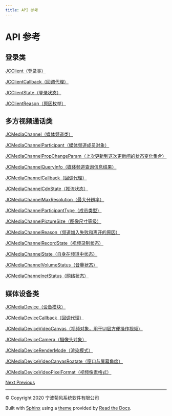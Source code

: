```yaml
---
title: API 参考
---
```

# API 参考



## 登录类

[JCClient（登录类）](https://developer.juphoon.com/portal/reference/V2.1/windows/C++/html/class_j_c_client.html)

[JCClientCallback（回调代理）](https://developer.juphoon.com/portal/reference/V2.1/windows/C++/html/class_j_c_client_callback.html)

[JCClientState（登录状态）](https://developer.juphoon.com/portal/reference/V2.1/windows/C++/html/_j_c_client_constants_8h.html#a5c6824014f5c55e65de4010f908e1eaa)

[JCClientReason（原因枚举）](https://developer.juphoon.com/portal/reference/V2.1/windows/C++/html/_j_c_client_constants_8h.html#a8b1b44e57fff02634fd4637428a70020)





## 多方视频通话类

[JCMediaChannel（媒体频道类）](https://developer.juphoon.com/portal/reference/V2.1/windows/C++/html/class_j_c_media_channel.html)

[JCMediaChannelParticipant（媒体频道成员对象）](https://developer.juphoon.com/portal/reference/V2.1/windows/C++/html/class_j_c_media_channel_participant.html)

[JCMediaChannelPropChangeParam（上次更新到这次更新间的状态变化集合）](https://developer.juphoon.com/portal/reference/V2.1/windows/C++/html/class_j_c_media_channel_prop_change_param.html)

[JCMediaChannelQueryInfo（媒体频道查询信息结果）](https://developer.juphoon.com/portal/reference/V2.1/windows/C++/html/class_j_c_media_channel_query_info.html)

[JCMediaChannelCallback（回调代理）](https://developer.juphoon.com/portal/reference/V2.1/windows/C++/html/class_j_c_media_channel_callback.html)

[JCMediaChannelCdnState（推流状态）](https://developer.juphoon.com/portal/reference/V2.1/windows/C++/html/_j_c_media_channel_constants_8h.html#a8d02bba7240b081d07c708ee4c838a3b)

[JCMediaChannelMaxResolution（最大分辨率）](https://developer.juphoon.com/portal/reference/V2.1/windows/C++/html/_j_c_media_channel_constants_8h.html#a553b1054936996b429154f8c9be55c6f)

[JCMediaChannelParticipantType（成员类型）](https://developer.juphoon.com/portal/reference/V2.1/windows/C++/html/_j_c_media_channel_constants_8h.html#add901bf4b3e12ec8172ed9b02a8e5de3)

[JCMediaChannelPictureSize（图像尺寸等级）](https://developer.juphoon.com/portal/reference/V2.1/windows/C++/html/_j_c_media_channel_constants_8h.html#ac5bab320734e36ac52c6bd3a250ddff8)

[JCMediaChannelReason（频道加入失败和离开的原因）](https://developer.juphoon.com/portal/reference/V2.1/windows/C++/html/_j_c_media_channel_constants_8h.html#a24a2154e4bb2db63c75b31cd2b021fc3)

[JCMediaChannelRecordState（视频录制状态）](https://developer.juphoon.com/portal/reference/V2.1/windows/C++/html/_j_c_media_channel_constants_8h.html#ac2be7c5489851785175c20e941ffdeef)

[JCMediaChannelState（自身在频道中状态）](https://developer.juphoon.com/portal/reference/V2.1/windows/C++/html/_j_c_media_channel_constants_8h.html#aba59b980138d98f12a87fd934cfdd55b)

[JCMediaChannelVolumeStatus（音量状态）](https://developer.juphoon.com/portal/reference/V2.1/windows/C++/html/_j_c_media_channel_constants_8h.html#a16cffa3f01349329832b37628638f268)

[JCMediaChannelnetStatus（网络状态）](https://developer.juphoon.com/portal/reference/V2.1/windows/C++/html/_j_c_media_channel_constants_8h.html#aa43c2be02792430571b1ae82100eee6f)





## 媒体设备类

[JCMediaDevice（设备模块）](https://developer.juphoon.com/portal/reference/V2.1/windows/C++/html/class_j_c_media_device.html)

[JCMediaDeviceCallback（回调代理）](https://developer.juphoon.com/portal/reference/V2.1/windows/C++/html/class_j_c_media_device_callback.html)

[JCMediaDeviceVideoCanvas（视频对象，用于UI层方便操作视频）](https://developer.juphoon.com/portal/reference/V2.1/windows/C++/html/class_j_c_media_device_video_canvas.html)

[JCMediaDeviceCamera（摄像头对象）](https://developer.juphoon.com/portal/reference/V2.1/windows/C++/html/class_j_c_media_device_camera.html)

[JCMediaDeviceRenderMode（渲染模式）](https://developer.juphoon.com/portal/reference/V2.1/windows/C++/html/_j_c_media_devie_constants_8h.html#a3d4e0c37a074d813ff1701f250b3831d)

[JCMediaDeviceVideoCanvasRoatate（窗口与屏幕角度）](https://developer.juphoon.com/portal/reference/V2.1/windows/C++/html/_j_c_media_devie_constants_8h.html#a1f14e425a8b2abadf1bf7e2e59baa158)

[JCMediaDeviceVideoPixelFormat（视频像素格式）](https://developer.juphoon.com/portal/reference/V2.1/windows/C++/html/_j_c_media_devie_constants_8h.html#a2c6c5198086db6570f08f4da6d23bf2a)











[Next
](../../../01_o2o_video/index.html "一对一视频通话")
[
Previous](index.html "进阶功能集成")



-----



© Copyright 2020 宁波菊风系统软件有限公司



Built with [Sphinx](http://sphinx-doc.org/) using a
[theme](https://github.com/rtfd/sphinx_rtd_theme) provided by [Read the
Docs](https://readthedocs.org).








